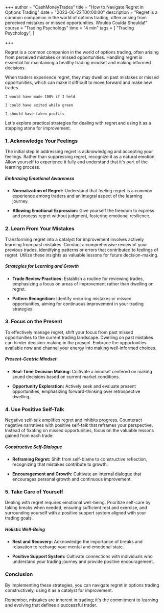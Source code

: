 +++
author = "CashMoneyTrades"
title = "How to Navigate Regret in Options Trading"
date = "2023-06-22T00:00:00"
description = "Regret is a common companion in the world of options trading, often arising from perceived mistakes or missed opportunities. Woulda Coulda Shoulda!"
course = "Trading Psychology"
time = "4 min"
tags = [
    "Trading Psychology",
]

+++

Regret is a common companion in the world of options trading, often arising from perceived mistakes or missed opportunities. Handling regret is essential for maintaining a healthy trading mindset and making informed decisions. 

When traders experience regret, they may dwell on past mistakes or missed opportunities, which can make it difficult to move forward and make new trades. 

```I would have made 100% if I held```

```I could have exited while green```

```I should have taken profits```

Let's explore practical strategies for dealing with regret and using it as a stepping stone for improvement.

### 1. Acknowledge Your Feelings

The initial step in addressing regret is acknowledging and accepting your feelings. Rather than suppressing regret, recognize it as a natural emotion. Allow yourself to experience it fully and understand that it's part of the learning process.

##### Embracing Emotional Awareness

- **Normalization of Regret:** Understand that feeling regret is a common experience among traders and an integral aspect of the learning journey.

- **Allowing Emotional Expression:** Give yourself the freedom to express and process regret without judgment, fostering emotional resilience.

### 2. Learn From Your Mistakes

Transforming regret into a catalyst for improvement involves actively learning from past mistakes. Conduct a comprehensive review of your previous trades, identifying patterns or errors that contributed to feelings of regret. Utilize these insights as valuable lessons for future decision-making.

##### Strategies for Learning and Growth

- **Trade Review Practices:** Establish a routine for reviewing trades, emphasizing a focus on areas of improvement rather than dwelling on regret.

- **Pattern Recognition:** Identify recurring mistakes or missed opportunities, aiming for continuous improvement in your trading strategies.

### 3. Focus on the Present

To effectively manage regret, shift your focus from past missed opportunities to the current trading landscape. Dwelling on past mistakes can hinder decision-making in the present. Embrace the opportunities available now and channel your energy into making well-informed choices.

##### Present-Centric Mindset

- **Real-Time Decision Making:** Cultivate a mindset centered on making sound decisions based on current market conditions.

- **Opportunity Exploration:** Actively seek and evaluate present opportunities, emphasizing forward-thinking over retrospective dwelling.

### 4. Use Positive Self-Talk

Negative self-talk amplifies regret and inhibits progress. Counteract negative narratives with positive self-talk that reframes your perspective. Instead of fixating on missed opportunities, focus on the valuable lessons gained from each trade.

##### Constructive Self-Dialogue

- **Reframing Regret:** Shift from self-blame to constructive reflection, recognizing that mistakes contribute to growth.

- **Encouragement and Growth:** Cultivate an internal dialogue that encourages personal growth and continuous improvement.

### 5. Take Care of Yourself

Dealing with regret requires emotional well-being. Prioritize self-care by taking breaks when needed, ensuring sufficient rest and exercise, and surrounding yourself with a positive support system aligned with your trading goals.

##### Holistic Well-Being

- **Rest and Recovery:** Acknowledge the importance of breaks and relaxation to recharge your mental and emotional state.

- **Positive Support System:** Cultivate connections with individuals who understand your trading journey and provide positive encouragement.

### Conclusion 

By implementing these strategies, you can navigate regret in options trading constructively, using it as a catalyst for improvement. 

Remember, mistakes are inherent in trading; it's the commitment to learning and evolving that defines a successful trader.
